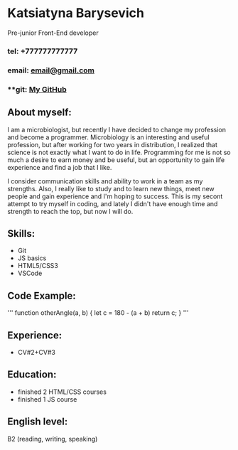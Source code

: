 # Katsiatyna Barysevich
Pre-junior Front-End developer
### **tel: +777777777777**
### **email: email@gmail.com**
### **git: [My GitHub](https://github.com/kbgerm**)
## About myself:
I am a microbiologist, but recently I have decided to change my profession and become a programmer. Microbiology is an interesting and useful profession, but after working for two years in distribution, I realized that science is not exactly what I want to do in life. Programming for me is not so much a desire to earn money and be useful, but an opportunity to gain life experience and find a job that I like.

I consider communication skills and ability to work in a team as my strengths. Also, I really like to study and to learn new things, meet new people and gain experience and I'm hoping to success. This is my secont attempt to try myself in coding, and lately I didn't have enough time and strength to reach the top, but now I will do.
## Skills:
* Git
* JS basics
* HTML5/CSS3
* VSCode
## Code Example:
'''
function otherAngle(a, b) {
  let c = 180 - (a + b)
  return c;
}
'''
## Experience:
* CV#2+CV#3
## Education:
* finished 2 HTML/CSS courses
* finished 1 JS course
## English level:
B2 (reading, writing, speaking)